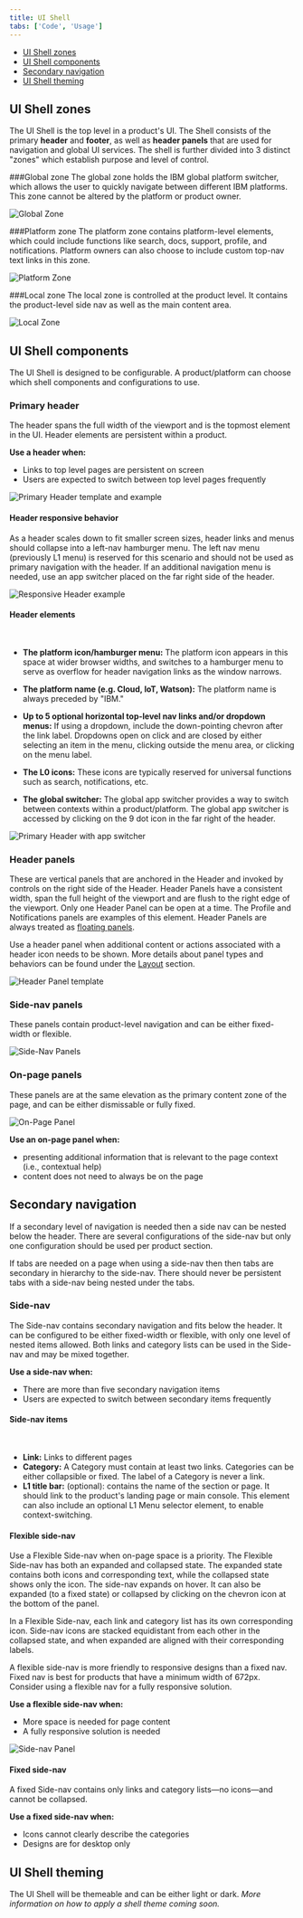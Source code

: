 ```yaml
---
title: UI Shell
tabs: ['Code', 'Usage']
---
```


<anchor-links>
<ul>
    <li><a href="#ui-shell-zones">UI Shell zones</a></li>
    <li><a href="#ui-shell-components">UI Shell components</a></li>
    <li><a href="#secondary-navigation">Secondary navigation</a></li>
    <li><a href="#ui-shell-theming">UI Shell theming</a></li>
    
</ul>
</anchor-links>


## UI Shell zones

The UI Shell is the top level in a product's UI. The Shell consists of the primary **header** and **footer**, as well as **header panels** that are used for navigation and global UI services. The shell is further divided into 3 distinct "zones" which establish purpose and level of control.

###Global zone
The global zone holds the IBM global platform switcher, which allows the user to quickly navigate between different IBM platforms. This zone cannot be altered by the platform or product owner.

<image-component cols="12">

![Global Zone](images/zones-global.png)

</image-component>

###Platform zone
The platform zone contains platform-level elements, which could include functions like search, docs, support, profile, and notifications. Platform owners can also choose to include custom top-nav text links in this zone.

<image-component cols="12">

![Platform Zone](images/zones-platform.png)

</image-component>


###Local zone
The local zone is controlled at the product level. It contains the product-level side nav as well as the main content area.


<image-component cols="12">

![Local Zone](images/zones-local.png)

</image-component>


## UI Shell components

The UI Shell is designed to be configurable. A product/platform can choose which shell components and configurations to use.

### Primary header

The header spans the full width of the viewport and is the topmost element in the UI. Header elements are persistent within a product.

**Use a header when:**

- Links to top level pages are persistent on screen
- Users are expected to switch between top level pages frequently

<image-component cols="12">

![Primary Header template and example](images/header-generic.png)

</image-component>


#### Header responsive behavior

As a header scales down to fit smaller screen sizes, header links and menus should collapse into a left-nav hamburger menu. The left nav menu (previously L1 menu) is reserved for this scenario and should not be used as primary navigation with the header. If an additional navigation menu is needed, use an app switcher placed on the far right side of the header.

<image-component cols="12">

![Responsive Header example](images/header-responsive.png)

</image-component>

#### Header elements

<br />

- **The platform icon/hamburger menu:** The platform icon appears in this space at wider browser widths, and switches to a hamburger menu to serve as overflow for header navigation links as the window narrows.

- **The platform name (e.g. Cloud, IoT, Watson):** The platform name is always preceded by "IBM."

- **Up to 5 optional horizontal top-level nav links and/or dropdown menus:**
 If using a dropdown, include the down-pointing chevron after the link label. Dropdowns open on click and are closed by either selecting an item in the menu, clicking outside the menu area, or clicking on the menu label.

- **The L0 icons:** These icons are typically reserved for universal functions such as search, notifications, etc.

- **The global switcher:** The global app switcher provides a way to switch between contexts within a product/platform. The global app switcher is accessed by clicking on the 9 dot icon in the far right of the header.

<image-component cols="12">

![Primary Header with app switcher](images/header-app-switcher2.png)

</image-component>


### Header panels

These are vertical panels that are anchored in the Header and invoked by controls on the right side of the Header. Header Panels have a consistent width, span the full height of the viewport and are flush to the right edge of the viewport. Only one Header Panel can be open at a time. The Profile and Notifications panels are examples of this element. Header Panels are always treated as [floating panels](/experimental/layout#panel-behavior).

Use a header panel when additional content or actions associated with a header icon needs to be shown. More details about panel types and behaviors can be found under the [Layout](../experimental/layout/#panel-behavior) section.

<image-component cols="12">

![Header Panel template](images/header-panel.png)

</image-component>

### Side-nav panels

These panels contain product-level navigation and can be either fixed-width or flexible.

<image-component cols="12">

![Side-Nav Panels](images/side-nav-panel.png)

</image-component>

### On-page panels

These panels are at the same elevation as the primary content zone of the page, and can be either dismissable or fully fixed.

<image-component cols="12">

![On-Page Panel](images/on-page-panel.png)

</image-component>

**Use an on-page panel when:**

- presenting additional information that is relevant to the page context (i.e., contextual help)
- content does not need to always be on the page

<!--### Footer
Product footers are persistent and attached to the bottom of the browser window. A footer should be reserved for actions or information that is pertinent to the users current workflow. Footers should have clear means of dismissal. <mark>This is an unusual way to treat a footer, especially with it being dismissable... Is this really how we want to define them? -CJC</mark> <mark>Which "zone" does the footer belong to? - CJC</mark>

![Footer](images/footer-1.png) -->

## Secondary navigation

If a secondary level of navigation is needed then a side nav can be nested below the header. There are several configurations of the side-nav but only one configuration should be used per product section.

If tabs are needed on a page when using a side-nav then then tabs are secondary in hierarchy to the side-nav. There should never be persistent tabs with a side-nav being nested under the tabs.

<!--
### L1 Navigation Menu

Some products/platforms require an additional level of navigation above the side nav. The L1 menu behaves like a product selector within the platform; the L1 selection will change the active product and thus the contents of the L2 menu.

The L1 Menu is accessed by clicking on the header's left-side hamburger menu. It is always styled as a floating menu.

![L1 Navigation menu](images/L1-navigation.png)
-->

### Side-nav

The Side-nav contains secondary navigation and fits below the header. It can be configured to be either fixed-width or flexible, with only one level of nested items allowed. Both links and category lists can be used in the Side-nav and may be mixed together.

**Use a side-nav when:**

- There are more than five secondary navigation items
- Users are expected to switch between secondary items frequently

#### Side-nav items

<br />

- **Link:** Links to different pages
- **Category:** A Category must contain at least two links. Categories can be either collapsible or fixed. The label of a Category is never a link.
- **L1 title bar:** (optional): contains the name of the section or page. It should link to the product's landing page or main console. This element can also include an optional L1 Menu selector element, to enable context-switching.

#### Flexible side-nav

Use a Flexible Side-nav when on-page space is a priority. The Flexible Side-nav has both an expanded and collapsed state. The expanded state contains both icons and corresponding text, while the collapsed state shows only the icon. The side-nav expands on hover. It can also be expanded (to a fixed state) or collapsed by clicking on the chevron icon at the bottom of the panel.

In a Flexible Side-nav, each link and category list has its own corresponding icon. Side-nav icons are stacked equidistant from each other in the collapsed state, and when expanded are aligned with their corresponding labels.

A flexible side-nav is more friendly to responsive designs than a fixed nav. Fixed nav is best for products that have a minimum width of 672px. Consider using a flexible nav for a fully responsive solution.

**Use a flexible side-nav when:**

- More space is needed for page content
- A fully responsive solution is needed

<image-component cols="12">

![Side-nav Panel](images/side-nav-panel.png)

</image-component>

#### Fixed side-nav

A fixed Side-nav contains only links and category lists—no icons—and cannot be collapsed.

**Use a fixed side-nav when:**

- Icons cannot clearly describe the categories
- Designs are for desktop only

<!--
The left side navigation component can be fixed or flexible-width. It allows for two levels of nesting.
#### L1 title bar (optional)

The L1 element contains the name of the product. It should link to the product's landing page or main console. This element can also include an optional selector element, to enable context-switching.

#### L2 nav items

L2 nav items can be either a Category or a Link. When clicked, L2 Categories reveal or hide a group of L3 Links. L2 Category items cannot contain links.

#### L3 Links
A Category must contain at least 3 L3 Links.

<mark>Side nav with L1, L2, L3 annotations.
-->

<!--

All vertical panels expand to fill the full height of the browser window.

### Flexible Panel

The Flexible Panel style allows for both a collapsed state and an expanded state. The expanded state of a Flexible Panel is a fixed width and cannot be adjusted by the user. By default, the collapsed Flexible Panel will expand when the user hovers over any portion of panel. The user can lock this panel into the expanded or collapsed state by clicking on the chevron control at the bottom of the panel. Flexible side nav panels should default to the expanded state on first use.

![Flexible panel collapsed and expanded](images/expanded-collapsed.png)

### Fixed Panel

Fixed panels maintain a static width and come in two sizes: default (256 px) and small (208 px).

![Fixed panel example](images/fixed-nav.png)

### Floating Panel

This panel style is at a higher elevation than the primary content area and includes a drop shadow. Floating panels conceal any UI elements below them and must be dismissable by the user. Floating panels are always fixed-width at 256px.

![Floating panel example](images/Floating-nav.png)

-->

## UI Shell theming

The UI Shell will be themeable and can be either light or dark. _More information on how to apply a shell theme coming soon._
